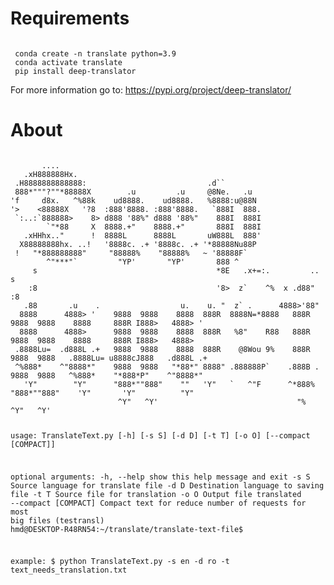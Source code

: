 # Requirements

<code>
 conda create -n translate python=3.9
 conda activate translate
 pip install deep-translator
</code>

For more information go to: https://pypi.org/project/deep-translator/

# About
<code>
       ....
   .xH888888Hx.
 .H8888888888888:                           .d``
 888*"""?""*88888X        .u         .u     @8Ne.   .u
'f     d8x.   ^%88k    ud8888.    ud8888.   %8888:u@88N
'>    <88888X   '?8  :888'8888. :888'8888.   `888I  888.
 `:..:`888888>    8> d888 '88%" d888 '88%"    888I  888I
        `"*88     X  8888.+"    8888.+"       888I  888I
   .xHHhx.."      !  8888L      8888L       uW888L  888'
  X88888888hx. ..!   '8888c. .+ '8888c. .+ '*88888Nu88P
 !   "*888888888"     "88888%    "88888%   ~ '88888F`
        ^"***"`         "YP'       "YP'       888 ^
     s                                        *8E   .x+=:.         ..                  s
    :8                                        '8>  z`    ^%  x .d88"                  :8
   .88       .u    .                  u.    u. "  z` .   <k  5888R                  .88           u.      .u    .   
  :888ooo  .d88B :@8c        u      x@88k u@88c.    .@8Ned8"  '888R         u       :888ooo  ...ue888b   .d88B :@8c  
-*8888888 ="8888f8888r    us888u.  ^"8888""8888"  .@^%8888"    888R      us888u.  -*8888888  888R Y888r ="8888f8888r 
  8888      4888>'88"  .@88 "8888"   8888  888R  x88:  `)8b.   888R   .@88 "8888"   8888     888R I888>   4888>'88"  
  8888      4888> '    9888  9888    8888  888R  8888N=*8888   888R   9888  9888    8888     888R I888>   4888> '    
  8888      4888>      9888  9888    8888  888R   %8"    R88   888R   9888  9888    8888     888R I888>   4888>      
 .8888Lu=  .d888L .+   9888  9888    8888  888R    @8Wou 9%    888R   9888  9888   .8888Lu= u8888cJ888   .d888L .+   
 ^%888*    ^"8888*"    9888  9888   "*88*" 8888" .888888P`    .888B . 9888  9888   ^%888*    "*888*P"    ^"8888*"    
   'Y"        "Y"      "888*""888"    ""   'Y"   `   ^"F      ^*888%  "888*""888"    'Y"       'Y"          "Y"      
                        ^Y"   ^Y'                               "%     ^Y"   ^Y'

usage: TranslateText.py [-h] [-s S] [-d D] [-t T] [-o O] [--compact [COMPACT]]

optional arguments:
  -h, --help           show this help message and exit
  -s S                 Source language for translate file
  -d D                 Destination language to saving file
  -t T                 Source file for translation
  -o O                 Output file translated
  --compact [COMPACT]  Compact text for reduce number of requests for most big files
(testransl) hmd@DESKTOP-R48RN54:~/translate/translate-text-file$

example: $ python TranslateText.py -s en -d ro -t text_needs_translation.txt
 
</code>
